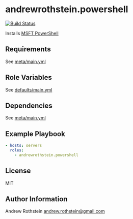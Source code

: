 andrewrothstein.powershell
=========
[![Build Status](https://travis-ci.org/andrewrothstein/ansible-powershell.svg?branch=master)](https://travis-ci.org/andrewrothstein/ansible-powershell)

Installs [MSFT PowerShell](https://docs.microsoft.com/en-us/powershell/)

Requirements
------------

See [meta/main.yml](meta/main.yml)

Role Variables
--------------

See [defaults/main.yml](defaults/main.yml)

Dependencies
------------

See [meta/main.yml](meta/main.yml)

Example Playbook
----------------

```yml
- hosts: servers
  roles:
    - andrewrothstein.powershell
```

License
-------

MIT

Author Information
------------------

Andrew Rothstein <andrew.rothstein@gmail.com>

